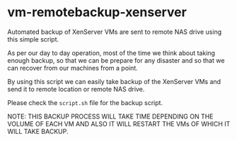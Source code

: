 # vm-remotebackup-xenserver
Automated backup of XenServer VMs are sent to remote NAS drive using this simple script. 

As per our day to day operation, most of the time we think about taking enough backup, so that we can be prepare for any disaster and so that we can recover from our machines from a point. 

By using this script we can easily take backup of the XenServer VMs and send it to remote location or remote NAS drive. 

Please check the ```script.sh``` file for the backup script.

NOTE: THIS BACKUP PROCESS WILL TAKE TIME DEPENDING ON THE VOLUME OF EACH VM AND ALSO IT WILL RESTART THE VMs OF WHICH IT WILL TAKE BACKUP. 
